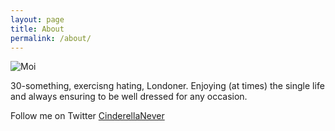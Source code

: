 ```yaml
---
layout: page
title: About
permalink: /about/
---
```


![Moi](https://raw.githubusercontent.com/raphaelleheaf/nevercinderella/gh-pages/_assets/photo2.jpg)

30-something, exercisng hating, Londoner. Enjoying (at times) the single life and always ensuring to be well dressed for any occasion.

Follow me on Twitter [CinderellaNever](https://twitter.com/cinderellanever)
